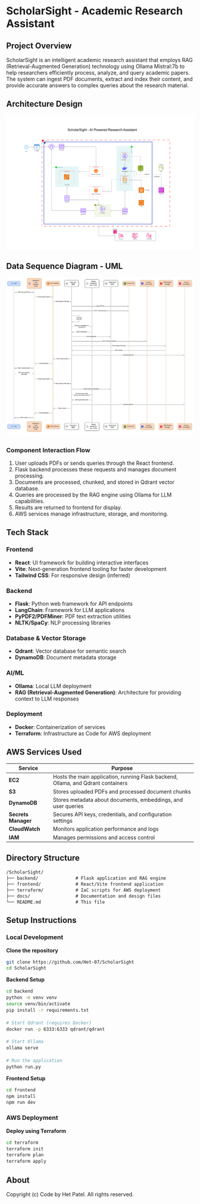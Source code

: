 # ScholarSight - Academic Research Assistant

## Project Overview

ScholarSight is an intelligent academic research assistant that employs RAG (Retrieval-Augmented Generation) technology using Ollama Mistral:7b to help researchers efficiently process, analyze, and query academic papers. The system can ingest PDF documents, extract and index their content, and provide accurate answers to complex queries about the research material.

## Architecture Design

![Architecture Design](./documentation/Final%20Architecture.png)

## Data Sequence Diagram - UML

![Data Sequence Diagram](./documentation/UML%20DIAGRAM.png)

### Component Interaction Flow

1. User uploads PDFs or sends queries through the React frontend.
2. Flask backend processes these requests and manages document processing.
3. Documents are processed, chunked, and stored in Qdrant vector database.
4. Queries are processed by the RAG engine using Ollama for LLM capabilities.
5. Results are returned to frontend for display.
6. AWS services manage infrastructure, storage, and monitoring.

## Tech Stack

### Frontend

- **React**: UI framework for building interactive interfaces
- **Vite**: Next-generation frontend tooling for faster development
- **Tailwind CSS**: For responsive design (inferred)

### Backend

- **Flask**: Python web framework for API endpoints
- **LangChain**: Framework for LLM applications
- **PyPDF2/PDFMiner**: PDF text extraction utilities
- **NLTK/SpaCy**: NLP processing libraries

### Database & Vector Storage

- **Qdrant**: Vector database for semantic search
- **DynamoDB**: Document metadata storage

### AI/ML

- **Ollama**: Local LLM deployment
- **RAG (Retrieval-Augmented Generation)**: Architecture for providing context to LLM responses

### Deployment

- **Docker**: Containerization of services
- **Terraform**: Infrastructure as Code for AWS deployment

## AWS Services Used

| Service             | Purpose                                                                          |
| ------------------- | -------------------------------------------------------------------------------- |
| **EC2**             | Hosts the main application, running Flask backend, Ollama, and Qdrant containers |
| **S3**              | Stores uploaded PDFs and processed document chunks                               |
| **DynamoDB**        | Stores metadata about documents, embeddings, and user queries                    |
| **Secrets Manager** | Secures API keys, credentials, and configuration settings                        |
| **CloudWatch**      | Monitors application performance and logs                                        |
| **IAM**             | Manages permissions and access control                                           |

## Directory Structure

```
/ScholarSight/
├── backend/              # Flask application and RAG engine
├── frontend/             # React/Vite frontend application
├── terraform/            # IaC scripts for AWS deployment
├── docs/                 # Documentation and design files
└── README.md             # This file
```

## Setup Instructions

### Local Development

**Clone the repository**

```bash
git clone https://github.com/Het-07/ScholarSight
cd ScholarSight
```

**Backend Setup**

```bash
cd backend
python -m venv venv
source venv/bin/activate
pip install -r requirements.txt

# Start Qdrant (requires Docker)
docker run -p 6333:6333 qdrant/qdrant

# Start Ollama
ollama serve

# Run the application
python run.py
```

**Frontend Setup**

```bash
cd frontend
npm install
npm run dev
```

### AWS Deployment

**Deploy using Terraform**

```bash
cd terraform
terraform init
terraform plan
terraform apply
```

## About

Copyright (c) Code by Het Patel. All rights reserved.
